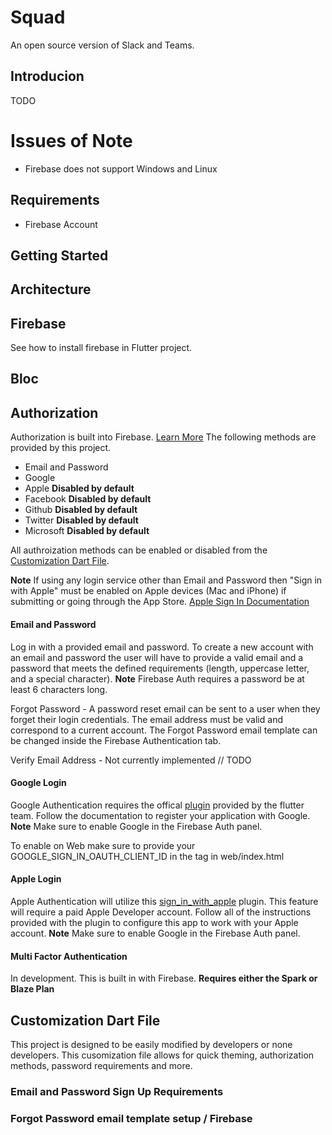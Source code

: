 # Squad

An open source version of Slack and Teams.

## Introducion

TODO

# Issues of Note

- Firebase does not support Windows and Linux

## Requirements

- Firebase Account

## Getting Started

## Architecture

## Firebase

See how to install firebase in Flutter project.

## Bloc

## Authorization

Authorization is built into Firebase. [Learn More](https://firebase.google.com/docs/auth) The
following methods are provided by this project.

- Email and Password
- Google
- Apple **Disabled by default**
- Facebook **Disabled by default**
- Github **Disabled by default**
- Twitter **Disabled by default**
- Microsoft **Disabled by default**

All authroization methods can be enabled or disabled from the [Customization Dart File](#Customization-Dart-File).

**Note** If using any login service other than Email and Password then "Sign in with Apple" must
be enabled on Apple devices (Mac and iPhone) if submitting or going through the App Store.
[Apple Sign In Documentation](https://developer.apple.com/sign-in-with-apple/get-started)

#### Email and Password

Log in with a provided email and password. To create a new account with an email and password the user
will have to provide a valid email and a password that meets the defined requirements (length,
uppercase letter, and a special character). **Note** Firebase Auth requires a password be at least
6 characters long.

Forgot Password - A password reset email can be sent to a user when they forget their login
credentials. The email address must be valid and correspond to a current account. The Forgot
Password email template can be changed inside the Firebase Authentication tab.

Verify Email Address - Not currently implemented // TODO

#### Google Login

Google Authentication requires the offical [plugin](https://pub.dev/packages/google_sign_in) provided
by the flutter team. Follow the documentation to register your application with Google. **Note** Make
sure to enable Google in the Firebase Auth panel.

To enable on Web make sure to provide your GOOGLE_SIGN_IN_OAUTH_CLIENT_ID in the <meta> tag in
web/index.html

#### Apple Login

Apple Authentication will utilize this [sign_in_with_apple](https://pub.dev/packages/sign_in_with_apple)
plugin. This feature will require a paid Apple Developer account. Follow all of the instructions
provided with the plugin to configure this app to work with your Apple account. **Note** Make
sure to enable Google in the Firebase Auth panel.

#### Multi Factor Authentication

In development. This is built in with Firebase. **Requires either the Spark or Blaze Plan**

## Customization Dart File

This project is designed to be easily modified by developers or none developers. This cusomization
file allows for quick theming, authorization methods, password requirements and more.

### Email and Password Sign Up Requirements

### Forgot Password email template setup / Firebase
